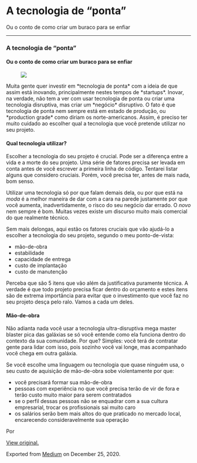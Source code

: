 A tecnologia de “ponta”
=======================

Ou o conto de como criar um buraco para se enfiar

------------------------------------------------------------------------

### A tecnologia de “ponta”

#### Ou o conto de como criar um buraco para se enfiar

<figure>
<img src="https://cdn-images-1.medium.com/max/800/1*guZMpu0UCAS4Id5MZ2GetQ.jpeg" class="graf-image" />
</figure>Muita gente quer investir em *tecnologia de ponta* com a ideia
de que assim está inovando, principalmente nestes tempos de *startups*.
Inovar, na verdade, não tem a ver com usar tecnologia de ponta ou criar
uma tecnologia disruptiva, mas criar um *negócio* disruptivo. O fato é
que tecnologia de ponta nem sempre está em estado de produção, ou
*production grade* como diriam os norte-americanos. Assim, é preciso ter
muito cuidado ao escolher qual a tecnologia que você pretende utilizar
no seu projeto.

#### Qual tecnologia utilizar?

Escolher a tecnologia do seu projeto é crucial. Pode ser a diferença
entre a vida e a morte do seu projeto. Uma série de fatores precisa ser
levada em conta antes de você escrever a primeira linha de código.
Tentarei listar alguns que considero cruciais. Porém, você precisa ter,
antes de mais nada, bom senso.

Utilizar uma tecnologia só por que falam demais dela, ou por que está na
*moda* é a melhor maneira de dar com a cara na parede justamente por que
você aumenta, inadvertidamente, o risco do seu negócio dar errado. O
*novo* nem sempre é bom. Muitas vezes existe um discurso muito mais
comercial do que realmente técnico.

Sem mais delongas, aqui estão os fatores cruciais que vão ajudá-lo a
escolher a tecnologia do seu projeto, segundo o meu ponto-de-vista:

-   <span id="8ae7">mão-de-obra</span>
-   <span id="d4a1">estabilidade</span>
-   <span id="e5c0">capacidade de entrega</span>
-   <span id="c934">custo de implantação</span>
-   <span id="902e">custo de manutenção</span>

Perceba que são 5 itens que vão além da justificativa puramente técnica.
A verdade é que todo projeto precisa ficar dentro do orçamento e estes
itens são de extrema importância para evitar que o investimento que você
faz no seu projeto desça pelo ralo. Vamos a cada um deles.

#### Mão-de-obra

Não adianta nada você usar a tecnologia ultra-disruptiva mega master
blaster pica das galáxias se só você entende como ela funciona dentro do
contexto da sua comunidade. Por que? Simples: você terá de contratar
gente para lidar com isso, pois sozinho você vai longe, mas acompanhado
você chega em outra galáxia. 

Se você escolhe uma linguagem ou tecnologia que quase ninguém usa, o seu
custo de aquisição de mão-de-obra sobe violentamente por que:

-   <span id="9a3f">você precisará formar sua mão-de-obra</span>
-   <span id="49c9">pessoas com experiência no que você precisa terão de
    vir de fora e terão custo muito maior para serem contratados</span>
-   <span id="a1b1">se o perfil dessas pessoas não se enquadrar com a
    sua cultura empresarial, trocar os profissionais sai muito
    caro</span>
-   <span id="4aec">os salários serão bem mais altos do que praticado no
    mercado local, encarecendo consideravelmente sua operação</span>

Por 

[View original.](https://medium.com/p/ef1efa472f93)

Exported from [Medium](https://medium.com) on December 25, 2020.
